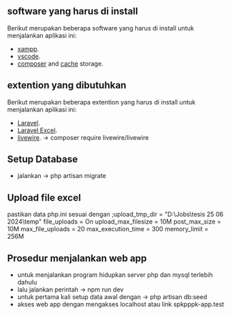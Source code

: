 ## software yang harus di install

Berikut merupakan beberapa software yang harus di install untuk menjalankan aplikasi ini:

- [xampp](https://laravel.com/docs/routing).
- [vscode](https://laravel.com/docs/container).
- [composer](https://laravel.com/docs/session) and [cache](https://laravel.com/docs/cache) storage.

## extention yang dibutuhkan

Berikut merupakan beberapa extention yang harus di install untuk menjalankan aplikasi ini:

- [Laravel](https://laravel.com/docs/11.x/installation).
- [Laravel Excel](https://docs.laravel-excel.com/3.1/getting-started/installation.html).
- [livewire](https://laravel-livewire.com/docs/2.x/installation). -> composer require livewire/livewire

## Setup Database 

- jalankan -> php artisan migrate

## Upload file excel 
pastikan data php.ini sesuai dengan 
;upload_tmp_dir = "D:\Jobs\tesis 25 06 2024\temp"
file_uploads = On
upload_max_filesize = 10M
post_max_size = 10M
max_file_uploads = 20
max_execution_time = 300
memory_limit = 256M

## Prosedur menjalankan web app
- untuk menjalankan program hidupkan server php dan mysql terlebih dahulu
- lalu jalankan perintah  ->  npm run dev
- untuk pertama kali setup data awal dengan -> php artisan db:seed
- akses web app dengan mengakses localhost atau link spkpppk-app.test
